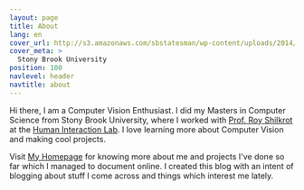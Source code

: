 ```yaml
---
layout: page
title: About
lang: en
cover_url: http://s3.amazonaws.com/sbstatesman/wp-content/uploads/2014/08/05170114/StonyBrook_Manju.Shivacharan-1024x682.jpg
cover_meta: >
  Stony Brook University
position: 100
navlevel: header
navtitle: about
---
```


Hi there, I am a Computer Vision Enthusiast. I did my Masters in Computer Science from Stony Brook University, where I worked with [Prof. Roy Shilkrot](web.media.mit.edu/~roys/) at the [Human Interaction Lab](hi.cs.stonybrook.edu). I love learning more about Computer Vision and making cool projects.

Visit [My Homepage](https://alivcor.github.io) for knowing more about me and projects I've done so far which I managed to document online. I created this blog with an intent of blogging about stuff I come across and things which interest me lately.
